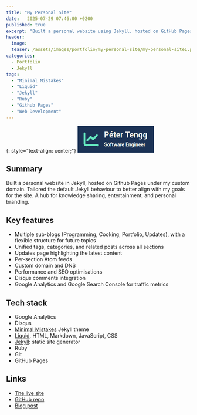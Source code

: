 ```yaml
---
title: "My Personal Site"
date:   2025-07-29 07:46:00 +0200
published: true
excerpt: "Built a personal website using Jekyll, hosted on GitHub Pages under a custom domain. Tailored the default setup to better serve my goals for the site."
header:
  image:
  teaser: /assets/images/portfolio/my-personal-site/my-personal-site1.png
categories:
  - Portfolio
  - Jekyll
tags:
  - "Minimal Mistakes"
  - "Liquid"
  - "Jekyll"
  - "Ruby"
  - "Github Pages"
  - "Web Development"
---
```


{: style="text-align: center;"}
![Personal site image](/assets/images/portfolio/my-personal-site/my-personal-site1.png)

## Summary

Built a personal website in Jekyll, hosted on Github Pages under my custom domain. Tailored the default Jekyll behaviour to better align with my goals for the site. A hub for knowledge sharing, entertainment, and personal branding. 

## Key features

- Multiple sub-blogs (Programming, Cooking, Portfolio, Updates), with a flexible structure for future topics
- Unified tags, categories, and related posts across all sections
- Updates page highlighting the latest content
- Per-section Atom feeds
- Custom domain and DNS
- Performance and SEO optimisations
- Disqus comments integration
- Google Analytics and Google Search Console for traffic metrics

## Tech stack

- Google Analytics
- Disqus
- <a href="https://mademistakes.com/work/jekyll-themes/minimal-mistakes/" target="_blank" rel="nofollow noopener noreferrer">Minimal Mistakes</a> Jekyll theme
- <a href="https://shopify.github.io/liquid/" target="_blank" rel="nofollow noopener noreferrer">Liquid</a>, HTML, Markdown, JavaScript, CSS
- <a href="https://jekyllrb.com/" target="_blank" rel="nofollow noopener noreferrer">Jekyll</a>: static site generator
- Ruby
- Git
- GitHub Pages

## Links
- [The live site](https://petertengg.com/)
- <a href="https://github.com/petertengg/petertengg.github.io" target="_blank" rel="nofollow noopener noreferrer">GitHub repo</a>
- [Blog post](/programming/2025-07-29-how-i-build-my-personal-site-with-jekyll-and-minimal-mistakes-part-1)